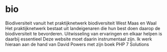 # bio
Biodiversiteit vanuit het praktijknetwerk biodiversiteit West Maas en Waal
Het praktijknetwerk bestaat uit landeigenaren die hun best doen daarop de biodiversiteit te bevorderen.
Uitwisseling van ervaringen en elkaar helpen is daarbij essentieel 
Deze website moet daarin instrumentaal zijn.
Ik werk hieraan aan de hand van David Powers met zijn boek PHP 7 Solutions
